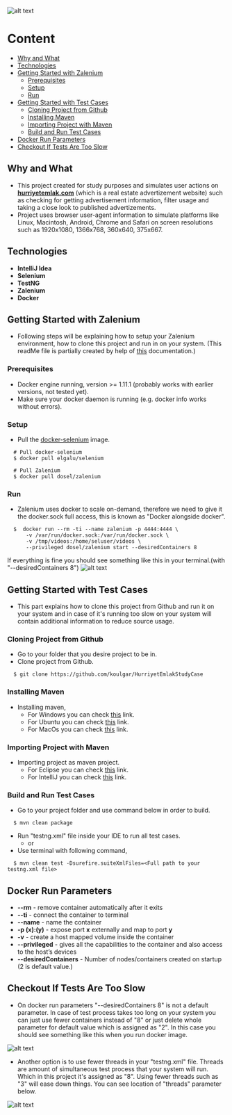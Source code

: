 ![alt text](https://raw.githubusercontent.com/zalando/zalenium/master/docs/img/logo_zalenium_wide.png "zaleniumlogo")

# Content
* [Why and What](#why-and-what)
* [Technologies](#technologies)
* [Getting Started with Zalenium](#getting-started-with-zalenium)
  * [Prerequisites](#prerequisites)
  * [Setup](#setup)
  * [Run](#run)
* [Getting Started with Test Cases](#getting-started-with-test-cases)
  * [Cloning Project from Github](#cloning-project-from-github)
  * [Installing Maven](#installing-maven)
  * [Importing Project with Maven](#importing-project-with-maven)
  * [Build and Run Test Cases](#build-and-run-test-cases)
* [Docker Run Parameters](#docker-run-parameters)
* [Checkout If Tests Are Too Slow](#checkout-if-tests-are-too-slow)

## Why and What
* This project created for study purposes and simulates user actions on **[hurriyetemlak.com](http://www.hurriyetemlak.com)** (which is a real estate advertizement website) such as checking for getting advertisement information, filter usage and taking a close look to published advertizements. 
* Project uses browser user-agent information to simulate platforms like Linux, Macintosh, Android, Chrome and Safari on screen resolutions such as 1920x1080, 1366x768, 360x640, 375x667.

## Technologies
* **IntelliJ Idea**
* **Selenium**
* **TestNG**
* **Zalenium**
* **Docker**

## Getting Started with Zalenium
* Following steps will be explaining how to setup your Zalenium environment, how to clone this project and run in on your system. (This readMe file is partially created by help of [this](https://github.com/zalando/zalenium#getting-started) documentation.)

### Prerequisites
* Docker engine running, version >= 1.11.1 (probably works with earlier versions, not tested yet).
* Make sure your docker daemon is running (e.g. docker info works without errors).

### Setup
* Pull the [docker-selenium](https://github.com/elgalu/docker-selenium) image.
```
  # Pull docker-selenium
  $ docker pull elgalu/selenium

  # Pull Zalenium
  $ docker pull dosel/zalenium
```

### Run
* Zalenium uses docker to scale on-demand, therefore we need to give it the docker.sock full access, this is known as "Docker alongside docker".
```
  $  docker run --rm -ti --name zalenium -p 4444:4444 \
      -v /var/run/docker.sock:/var/run/docker.sock \
      -v /tmp/videos:/home/seluser/videos \
      --privileged dosel/zalenium start --desiredContainers 8
```
If everything is fine you should see something like this in your terminal.(with "--desiredContainers 8")
![alt text](https://i.ibb.co/vPX0Y2x/nodes.png "created nodes 8")

## Getting Started with Test Cases
* This part explains how to clone this project from Github and run it on your system and in case of it's running too slow on your system will contain additional information to reduce source usage.

### Cloning Project from Github
* Go to your folder that you desire project to be in.
* Clone project from Github.
```
  $ git clone https://github.com/koulgar/HurriyetEmlakStudyCase
```
### Installing Maven
* Installing maven,
  * For Windows you can check [this](https://docs.wso2.com/display/IS323/Installing+Apache+Maven+on+Windows) link.
  * For Ubuntu you can check [this](https://www.mkyong.com/maven/how-to-install-maven-in-ubuntu/) link.
  * For MacOs you can check [this](http://www.codebind.com/mac-osx/install-maven-mac-os/) link.

### Importing Project with Maven
* Importing project as maven project.
  * For Eclipse you can check [this](https://www.lagomframework.com/documentation/1.5.x/java/EclipseMavenInt.html) link.
  * For IntelliJ you can check [this](https://www.lagomframework.com/documentation/1.5.x/java/IntellijMaven.html) link.
  
### Build and Run Test Cases
* Go to your project folder and use command below in order to build.
```
  $ mvn clean package
```

* Run "testng.xml" file inside your IDE to run all test cases.
  * or
* Use terminal with following command,
```
  $ mvn clean test -Dsurefire.suiteXmlFiles=<Full path to your testng.xml file>
```

## Docker Run Parameters
* **--rm** - remove container automatically after it exits
* **--ti** - connect the container to terminal
* **--name** - name the container
* **-p (x):(y)** - expose port **x** externally and map to port **y**
* **-v** - create a host mapped volume inside the container
* **--privileged** - gives all the capabilities to the container and also access to the host’s devices
* **--desiredContainers** - Number of nodes/containers created on startup (2 is default value.)

## Checkout If Tests Are Too Slow
* On docker run parameters "--desiredContainers 8" is not a default parameter. In case of test process takes too long on your system you can just use fewer containers instead of "8" or just delete whole parameter for default value which is assigned as "2".
In this case you should see something like this when you run docker image.

![alt text](https://i.ibb.co/tBGbqtZ/unknown.png "created nodes 2")

* Another option is to use fewer threads in your "testng.xml" file. Threads are amount of simultaneous test process  that your system will run. Which in this project it's assigned as "8". Using fewer threads such as "3" will ease down things. You can see location of "threads" parameter below.

![alt text](https://i.ibb.co/MZdyJ7S/unknown.png "threads in testng.xml")
